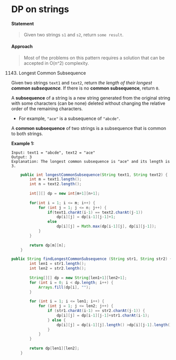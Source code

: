 # DP on strings



#### Statement

> Given two strings `s1` and `s2`, return `some result`.

#### Approach

> Most of the problems on this pattern requires a solution that can be accepted in O\(n^2\) complexity.



1143. Longest Common Subsequence

Given two strings `text1` and `text2`, return _the length of their longest **common subsequence**._ If there is no **common subsequence**, return `0`.

A **subsequence** of a string is a new string generated from the original string with some characters \(can be none\) deleted without changing the relative order of the remaining characters.

* For example, `"ace"` is a subsequence of `"abcde"`.

A **common subsequence** of two strings is a subsequence that is common to both strings.

**Example 1:**

```text
Input: text1 = "abcde", text2 = "ace" 
Output: 3  
Explanation: The longest common subsequence is "ace" and its length is 3.
```

```java
    public int longestCommonSubsequence(String text1, String text2) {
        int m = text1.length();
        int n = text2.length();
        
        int[][] dp = new int[m+1][n+1];
        
        for(int i = 1; i <= m; i++) {
            for (int j = 1; j <= n; j++) {
                if(text1.charAt(i-1) == text2.charAt(j-1))
                    dp[i][j] = dp[i-1][j-1]+1;
                else
                    dp[i][j] = Math.max(dp[i-1][j], dp[i][j-1]);
            }
        }
        
        return dp[m][n];
    }
```

```java
public String findLongestCommonSubsequence (String str1, String str2) {
        int len1 = str1.length();
        int len2 = str2.length();
        
        String[][] dp = new String[len1+1][len2+1];
        for (int i = 0; i < dp.length; i++) {
            Arrays.fill(dp[i], "");
        }
        
        for (int i = 1; i <= len1; i++) {
            for (int j = 1; j <= len2; j++) {
                if (str1.charAt(i-1) == str2.charAt(j-1)) {
                    dp[i][j] = dp[i-1][j-1]+str1.charAt(i-1);
                } else {
                    dp[i][j] = dp[i-1][j].length() >dp[i][j-1].length() ? dp[i-1][j]: dp[i][j-1];
                }
            }
        }
        
        return dp[len1][len2];
    }
```

